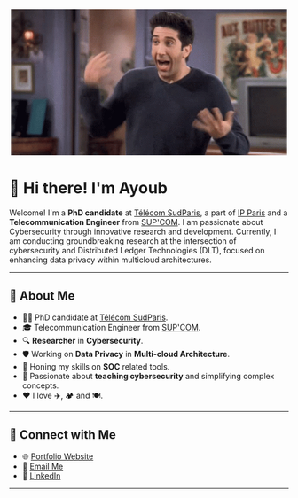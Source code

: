 <div align="center">
  <img src="rossgeller.gif" alt="Demo GIF">
</div>

# 👋 Hi there! I'm Ayoub

Welcome! I'm a **PhD candidate** at [Télécom SudParis](https://www.telecom-sudparis.eu/), a part of [IP Paris](https://www.ip-paris.fr/) and a **Telecommunication Engineer** from [SUP'COM](https://www.supcom.tn/). I am passionate about Cybersecurity through innovative research and development. Currently, I am conducting groundbreaking research at the intersection of cybersecurity and Distributed Ledger Technologies (DLT), focused on enhancing data privacy within multicloud architectures.

---

## 👀 About Me  

- 👨‍🎓 PhD candidate at [Télécom SudParis](https://www.telecom-sudparis.eu/).
- 🎓 Telecommunication Engineer from [SUP'COM](https://www.supcom.tn/).
- 🔍 **Researcher** in **Cybersecurity**.  
- 🛡️ Working on **Data Privacy** in **Multi-cloud Architecture**. 
- 🧪 Honing my skills on **SOC** related tools.
- 🤗 Passionate about **teaching cybersecurity** and simplifying complex concepts. 
- ❤️ I love ✈️, 🏕️ and 🍽️.

---


## 💬 Connect with Me  

- 🌐 [Portfolio Website](#)
- 📧 [Email Me](mailto:ayoub.benhassen@supcom.tn)  
- 💼 [LinkedIn](https://www.linkedin.com/in/ben-hassen-ayoub-5031951ab/)  

---

